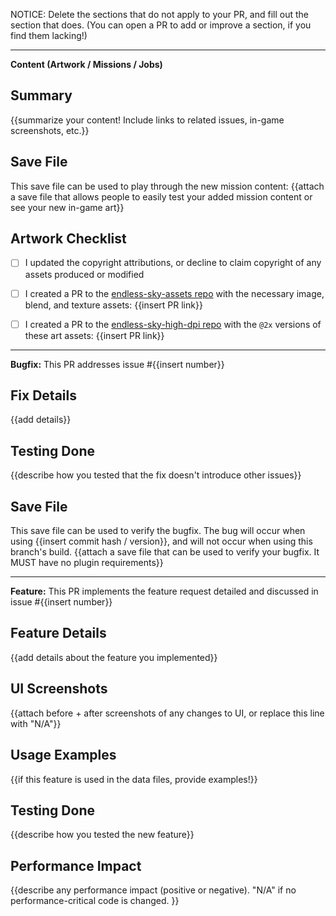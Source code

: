 NOTICE: Delete the sections that do not apply to your PR, and fill out the section that does.
(You can open a PR to add or improve a section, if you find them lacking!)

----------------------
**Content (Artwork / Missions / Jobs)**

## Summary
{{summarize your content! Include links to related issues, in-game screenshots, etc.}}

## Save File
This save file can be used to play through the new mission content:
{{attach a save file that allows people to easily test your added mission content or see your new in-game art}}

## Artwork Checklist
 - [ ] I updated the copyright attributions, or decline to claim copyright of any assets produced or modified
 - [ ] I created a PR to the [endless-sky-assets repo](https://github.com/EndlessSkyCommunity/endless-sky-assets) with the necessary image, blend, and texture assets: {{insert PR link}}
 - [ ] I created a PR to the [endless-sky-high-dpi repo](https://github.com/endless-sky/endless-sky-high-dpi) with the `@2x` versions of these art assets: {{insert PR link}}


-----------------------
**Bugfix:** This PR addresses issue #{{insert number}}

## Fix Details
{{add details}}

## Testing Done
{{describe how you tested that the fix doesn't introduce other issues}}

## Save File
This save file can be used to verify the bugfix. The bug will occur when using {{insert commit hash / version}}, and will not occur when using this branch's build.
{{attach a save file that can be used to verify your bugfix. It MUST have no plugin requirements}}


-----------------------
**Feature:** This PR implements the feature request detailed and discussed in issue #{{insert number}}

## Feature Details
{{add details about the feature you implemented}}

## UI Screenshots
{{attach before + after screenshots of any changes to UI, or replace this line with "N/A"}}

## Usage Examples
{{if this feature is used in the data files, provide examples!}}

## Testing Done
{{describe how you tested the new feature}}

## Performance Impact
{{describe any performance impact (positive or negative). "N/A" if no performance-critical code is changed. }}
